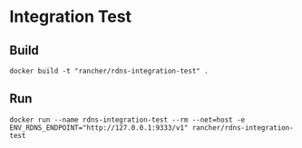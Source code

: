 # Integration Test

## Build

```
docker build -t "rancher/rdns-integration-test" .
```

## Run

```
docker run --name rdns-integration-test --rm --net=host -e ENV_RDNS_ENDPOINT="http://127.0.0.1:9333/v1" rancher/rdns-integration-test
```